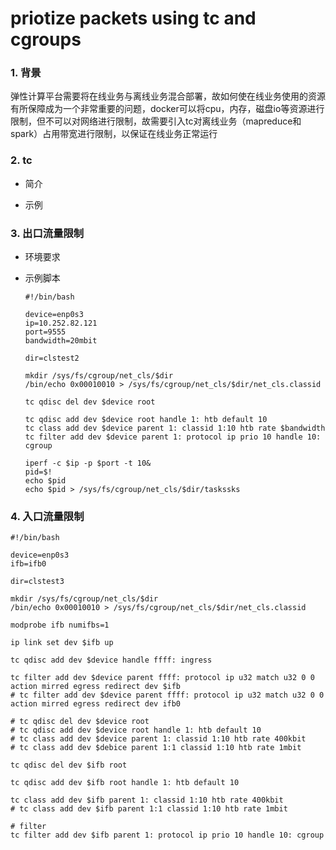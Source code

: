 # priotize packets using tc and cgroups

### 1. 背景

弹性计算平台需要将在线业务与离线业务混合部署，故如何使在线业务使用的资源有所保障成为一个非常重要的问题，docker可以将cpu，内存，磁盘io等资源进行限制，但不可以对网络进行限制，故需要引入tc对离线业务（mapreduce和spark）占用带宽进行限制，以保证在线业务正常运行

### 2. tc

* 简介

* 示例


### 3. 出口流量限制

* 环境要求

* 示例脚本

	```shell
	#!/bin/bash

	device=enp0s3
	ip=10.252.82.121
	port=9555
	bandwidth=20mbit
	
	dir=clstest2
	
	mkdir /sys/fs/cgroup/net_cls/$dir
	/bin/echo 0x00010010 > /sys/fs/cgroup/net_cls/$dir/net_cls.classid
	
	tc qdisc del dev $device root
	
	tc qdisc add dev $device root handle 1: htb default 10
	tc class add dev $device parent 1: classid 1:10 htb rate $bandwidth
	tc filter add dev $device parent 1: protocol ip prio 10 handle 10: cgroup
	
	iperf -c $ip -p $port -t 10&
	pid=$!
	echo $pid
	echo $pid > /sys/fs/cgroup/net_cls/$dir/taskssks
	```


### 4. 入口流量限制

```shell
#!/bin/bash

device=enp0s3
ifb=ifb0

dir=clstest3

mkdir /sys/fs/cgroup/net_cls/$dir
/bin/echo 0x00010010 > /sys/fs/cgroup/net_cls/$dir/net_cls.classid

modprobe ifb numifbs=1

ip link set dev $ifb up

tc qdisc add dev $device handle ffff: ingress

tc filter add dev $device parent ffff: protocol ip u32 match u32 0 0 action mirred egress redirect dev $ifb
# tc filter add dev $device parent ffff: protocol ip u32 match u32 0 0 action mirred egress redirect dev ifb0

# tc qdisc del dev $device root
# tc qdisc add dev $device root handle 1: htb default 10
# tc class add dev $device parent 1: classid 1:10 htb rate 400kbit
# tc class add dev $debice parent 1:1 classid 1:10 htb rate 1mbit

tc qdisc del dev $ifb root

tc qdisc add dev $ifb root handle 1: htb default 10

tc class add dev $ifb parent 1: classid 1:10 htb rate 400kbit
# tc class add dev $ifb parent 1:1 classid 1:10 htb rate 1mbit

# filter
tc filter add dev $ifb parent 1: protocol ip prio 10 handle 10: cgroup
```

